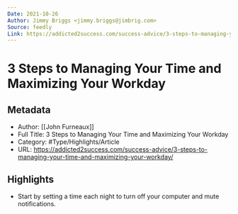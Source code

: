 ```yaml
---
Date: 2021-10-26
Author: Jimmy Briggs <jimmy.briggs@jimbrig.com>
Source: feedly
Link: https://addicted2success.com/success-advice/3-steps-to-managing-your-time-and-maximizing-your-workday/
---
```

# 3 Steps to Managing Your Time and Maximizing Your Workday

## Metadata
- Author: [[John Furneaux]]
- Full Title: 3 Steps to Managing Your Time and Maximizing Your Workday
- Category: #Type/Highlights/Article
- URL: https://addicted2success.com/success-advice/3-steps-to-managing-your-time-and-maximizing-your-workday/

## Highlights
- Start by setting a time each night to turn off your computer and mute notifications.
